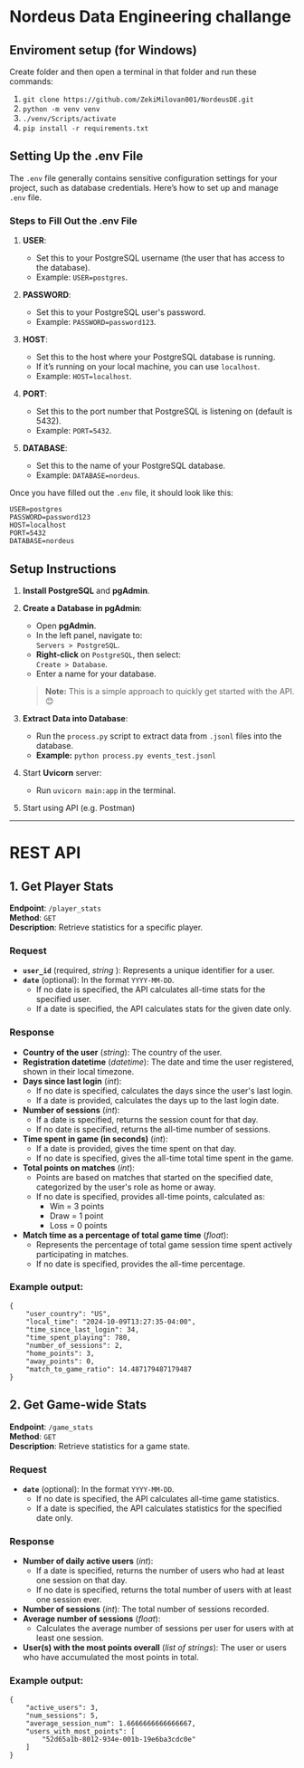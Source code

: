 # Nordeus Data Engineering challange

## Enviroment setup (for Windows)

Create folder and then open a terminal in that folder and run these commands:
1. `git clone https://github.com/ZekiMilovan001/NordeusDE.git`
2. `python -m venv venv`
3. `./venv/Scripts/activate`
4. `pip install -r requirements.txt`

## Setting Up the .env File

The `.env` file generally contains sensitive configuration settings for your project, such as database credentials. Here’s how to set up and manage  `.env` file. <br>

### Steps to Fill Out the .env File

1. **USER**: 
   - Set this to your PostgreSQL username (the user that has access to the database).
   - Example: `USER=postgres`.

2. **PASSWORD**:
   - Set this to your PostgreSQL user's password.
   - Example: `PASSWORD=password123`.

3. **HOST**:
   - Set this to the host where your PostgreSQL database is running.
   - If it’s running on your local machine, you can use `localhost`.
   - Example: `HOST=localhost`.

4. **PORT**:
   - Set this to the port number that PostgreSQL is listening on (default is 5432).
   - Example: `PORT=5432`.

5. **DATABASE**:
   - Set this to the name of your PostgreSQL database.
   - Example: `DATABASE=nordeus`.

Once you have filled out the `.env` file, it should look like this:

```plaintext
USER=postgres
PASSWORD=password123
HOST=localhost
PORT=5432
DATABASE=nordeus
```
## Setup Instructions
1. **Install PostgreSQL** and **pgAdmin**.

2. **Create a Database in pgAdmin**:
   - Open **pgAdmin**.
   - In the left panel, navigate to:  
     `Servers > PostgreSQL`.
   - **Right-click** on `PostgreSQL`, then select:  
     `Create > Database`.
   - Enter a name for your database.

   > **Note:** This is a simple approach to quickly get started with the API. 😊

3. **Extract Data into Database**:
   - Run the `process.py` script to extract data from `.jsonl` files into the database.
   - **Example:** `python process.py events_test.jsonl`
4. Start **Uvicorn** server:
   - Run `uvicorn main:app` in the terminal.
5. Start using API (e.g. Postman)

---
# REST API
## 1. **Get Player Stats**

**Endpoint**: `/player_stats`  
**Method**: `GET`  
**Description**: Retrieve statistics for a specific player.
<br>
### Request 
- **`user_id`** (required, *string* ): Represents a unique identifier for a user.
- **`date`** (optional): In the format `YYYY-MM-DD`.
  - If no date is specified, the API calculates all-time stats for the specified user.
  - If a date is specified, the API calculates stats for the given date only.
### Response 
- **Country of the user** (*string*): The country of the user.
- **Registration datetime** (*datetime*): The date and time the user registered, shown in their local timezone.
- **Days since last login** (*int*): 
  - If no date is specified, calculates the days since the user's last login.
  - If a date is provided, calculates the days up to the last login date.
- **Number of sessions** (*int*):
  - If a date is specified, returns the session count for that day.
  - If no date is specified, returns the all-time number of sessions.
- **Time spent in game (in seconds)** (*int*):
  - If a date is provided, gives the time spent on that day.
  - If no date is specified, gives the all-time total time spent in the game.
- **Total points on matches** (*int*):
  - Points are based on matches that started on the specified date, categorized by the user's role as home or away.
  - If no date is specified, provides all-time points, calculated as:
    - Win = 3 points
    - Draw = 1 point
    - Loss = 0 points
- **Match time as a percentage of total game time** (*float*):
  - Represents the percentage of total game session time spent actively participating in matches.
  - If no date is specified, provides the all-time percentage.
### Example output:
```plaintext
{
    "user_country": "US",
    "local_time": "2024-10-09T13:27:35-04:00",
    "time_since_last_login": 34,
    "time_spent_playing": 780,
    "number_of_sessions": 2,
    "home_points": 3,
    "away_points": 0,
    "match_to_game_ratio": 14.487179487179487
}
```

## 2. **Get Game-wide Stats**

**Endpoint**: `/game_stats`  
**Method**: `GET`  
**Description**: Retrieve statistics for a game state.
### Request
- **`date`** (optional): In the format `YYYY-MM-DD`.
  - If no date is specified, the API calculates all-time game statistics.
  - If a date is specified, the API calculates statistics for the specified date only.
### Response
- **Number of daily active users** (*int*):
  - If a date is specified, returns the number of users who had at least one session on that day.
  - If no date is specified, returns the total number of users with at least one session ever.
- **Number of sessions** (*int*): The total number of sessions recorded.
- **Average number of sessions** (*float*):
  - Calculates the average number of sessions per user for users with at least one session.
- **User(s) with the most points overall** (*list of strings*): The user or users who have accumulated the most points in total.
### Example output:
```plaintext
{
    "active_users": 3,
    "num_sessions": 5,
    "average_session_num": 1.6666666666666667,
    "users_with_most_points": [
        "52d65a1b-8012-934e-001b-19e6ba3cdc0e"
    ]
}
```








